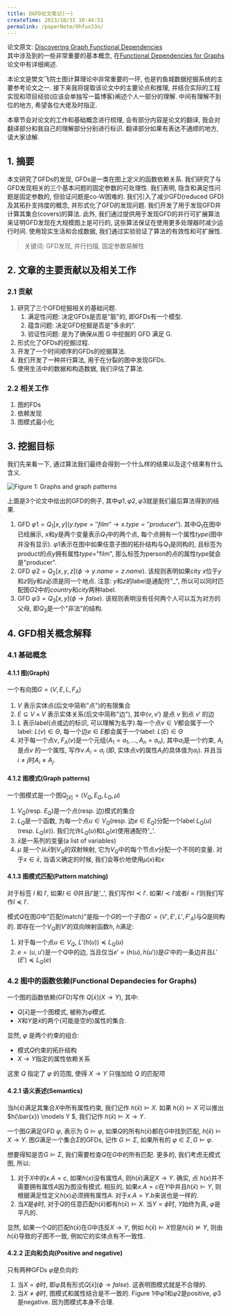 ```yaml
---
title: DGFD论文笔记(一)
createTime: 2023/10/31 10:44:51
permalink: /paperNote/9hfux33n/
---
```


论文原文: [Discovering Graph Functional Dependencies](https://dl.acm.org/doi/10.1145/3397198)  
其中涉及到的一些非常重要的基本概念, 在[Functional Dependencies for Graphs](https://homepages.inf.ed.ac.uk/wenfei/papers/sigmod16-GFD.pdf)论文中有详细阐述.

本论文是樊文飞院士图计算理论中非常重要的一环, 也是钓鱼城数据挖掘系统的主要参考论文之一. 接下来我将提取该论文中的主要论点和推理, 并结合实际的工程实现和项目经验(应该会单独写一篇博客)阐述个人一部分的理解. 中间有理解不到位的地方, 希望各位大佬及时指正.

<!-- more -->
本章节会对论文的工作和基础概念进行梳理, 会有部分内容是论文的翻译, 我会对翻译部分和我自己的理解部分分别进行标识. 翻译部分如果有表达不通顺的地方, 请大家谅解.

## 1. 摘要 <Badge text="翻译" type="warning" vertical="middle"/>

本文研究了GFDs的发现, GFDs是一类在图上定义的函数依赖关系. 我们研究了与GFD发现相关的三个基本问题的固定参数的可处理性. 我们表明, 隐含和满足性问题是固定参数的, 但验证问题是co-W困难的. 我们引入了减少GFD(reduced GFD)及其拓扑支持度的概念, 并形式化了GFD的发现问题. 我们开发了用于发现GFD并计算其集合(covers)的算法. 此外, 我们通过提供用于发现GFD的并行可扩展算法来证明GFD发现在大规模图上是可行的, 这些算法保证在使用更多处理器时减少运行时间. 使用现实生活和合成数据, 我们通过实验验证了算法的有效性和可扩展性. 

> 关键词: GFD发现, 并行扫描, 固定参数易解性

## 2. 文章的主要贡献以及相关工作

### 2.1 贡献

1. 研究了三个GFD挖掘相关的基础问题. 
    1. 满足性问题: 决定GFDs是否是"脏"的, 即GFDs有一个模型.
    2. 蕴含问题: 决定GFD挖掘是否是"多余的".
    3. 验证性问题: 是为了确保从图 G 中挖掘的 GFD 满足 G.
2. 形式化了GFDs的挖掘过程.
3. 开发了一个时间顺序的GFDs的挖掘算法.
4. 我们开发了一种并行算法, 用于在分裂的图中发现GFDs.
5. 使用生活中的数据和构造数据, 我们评估了算法.

### 2.2 相关工作

1. 图的FDs
2. 依赖发现
3. 图模式最小化

## 3. 挖掘目标

我们先来看一下, 通过算法我们最终会得到一个什么样的结果以及这个结果有什么含义. 

![Figure 1: Graphs and graph patterns](/illustration/graph-patterns.png)


上面是3个论文中给出的GFD的例子, 其中$\varphi1, \varphi2, \varphi3$就是我们最后算法得到的结果.

1. GFD $\varphi1=Q_1[x,y](y.type=''film'' \rightarrow x.type=''producer'')$. 其中$Q_1$在图中已经展示, $x$和$y$是两个变量表示$Q_1$中的两个点, 每个点拥有一个属性$type$(图中并没有显示). $\varphi1$表示在图中如果任意子图的拓扑结构与$Q_1$是同构的, 且标签为product的点$y$拥有属性$type$="film", 那么标签为person的点的属性$type$就会是"producer".
2. GFD $\varphi2=Q_2[x,y,z](\phi \rightarrow y.name=z.name)$. 该规则表明如果city $x$位于$y$和$z$则$y$和$z$必须是同一个地点. 注意: $y$和$z$的label是通配符"_", 所以可以同时匹配图$G2$中的$country$和$city$两种label.
3. GFD $\varphi3=Q_3[x,y](\phi \rightarrow false)$. 该规则表明没有任何两个人可以互为对方的父母, 即$Q_3$是一个"非法"的结构.

## 4. GFD相关概念解释

### 4.1 基础概念

#### 4.1.1 图(Graph)

一个有向图$G=(V, E, L, F_A)$

1. $V$ 表示实体点(后文中简称"点")的有限集合
2. $E\subseteq V\times V$ 表示实体关系(后文中简称"边"), 其中$(v, v')$ 是点 $v$ 到点 $v'$ 的边
3. $L$ 表示label(点或边的标识, 可以理解为名字).每一个点$v\in V$都会属于一个label: $L(v)\in \Theta$, 每一个边$e \in E$都会属于一个label: $L(E)\in \Theta$
4. 对于每一个点$v$, $F_A(v)$是一个元组$(A_1=a_1,...,A_n=a_n)$, 其中$a_i$是一个约束, $A_i$是点$v$ 的一个属性, 写作$v.A_i=a_i$ (即, 实体点$v$的属性$A_i$的具体值为$a_i$). 并且当$i \neq j$时$A_i \neq A_j$.

#### 4.1.2 图模式(Graph patterns)

一个图模式是一个图$Q_{[\bar{x}]} = (V_Q, E_Q, L_Q, \mu)$

1. $V_Q$(resp. $E_Q$)是一个点(resp. 边)模式的集合
2. $L_Q$是一个函数, 为每一个点$u\in V_Q$(resp. 边$e \in E_Q$)分配一个label $L_Q(u)$(resp. $L_Q(e)$). 我们允许$L_Q(u)$和$L_Q(e)$使用通配符'_'.
3. $\bar{x}$是一系列的变量(a list of variables)
4. $\mu$ 是一个从$\bar{x}$到$V_Q$的双射映射, 它为$V_Q$中的每个节点$v$分配一个不同的变量. 对于$x \in \bar{x}$, 当语义确定的时候, 我们会等价地使用$\mu(x)$和$x$

#### 4.1.3 图模式匹配(Pattern matching)

对于标签 $l$ 和 $l'$, 如果$l \in \Theta$并且$l'$是'_', 我们写作$l \prec l'$. 如果$l \prec l'$或者$l=l'$则我们写作$l\preceq l'$.

模式$Q$在图$G$中"匹配(match)"是指一个$G$的一个子图$G'=(V', E', L', F'_A)$与$Q$是同构的. 即存在一个$V_Q$到$V'$的双向映射函数$h$, $h$满足:

1. 对于每一个点$u \in V_Q$, $L'(h(u)) \preceq L_Q(u)$
2. $e=(u, u')$是一个$Q$中的边, 当且仅当$e'=(h(u), h(u'))$是$G'$中的一条边并且$L'(E') \preceq L_Q(e)$



### 4.2 图中的函数依赖(Functional Depandecies for Graphs)

一个图的函数依赖(GFD)写作 $Q[\bar{x}](X \rightarrow Y)$, 其中:

- $Q[\bar{x}]$是一个图模式, 被称为$\varphi$模式.
- $X$和$Y$是$\bar{x}$的两个(可能是空的)属性的集合.

显然, $\varphi$ 是两个约束的组合:

- 模式$Q$约束的拓扑结构
- $X \rightarrow Y$指定的属性依赖关系

这里 $Q$ 指定了 $\varphi$ 的范围, 使得 $X \rightarrow Y$ 只强加给 $Q$ 的匹配项

#### 4.2.1 语义表述(Semantics)

当$h(\bar{x})$满足其集合$X$中所有属性约束, 我们记作 $h(\bar{x}) \models X$. 如果 $h(\bar{x})\models X$ 可以推出 $h(\bar{x}) \models Y $, 我们记作 $h(\bar{x})\models X \rightarrow Y$.

一个图$G$满足GFD $\varphi$, 表示为 $G \models \varphi$, 如果$Q$的所有$h(\bar{x})$都在$G$中找到匹配, $h(\bar{x}) \models X \rightarrow Y$. 图$G$满足一个集合$\Sigma$的GFDs, 记作 $G \models \Sigma$, 如果所有的 $\varphi \in \Sigma, G \models \varphi$.

想要得知是否$G \models \Sigma$, 我们需要检查$Q$在$G$中的所有匹配. 更多的, 我们考虑无模式图, 所以:

1. 对于$X$中的$x.A = c$, 如果$h(x)$没有属性$A$, 则$h(\bar{x})$满足$X \rightarrow Y$. 确实, 点 $h(x)$并不需要拥有属性$A$因为图没有模式. 相反的, 如果$x.A=c$在$Y$中并且$h(\bar{x}) \models Y$, 则根据满足性定义$h(x)$必须拥有属性$A$. 对于$x.A=Y.b$来说也是一样的.
2. 当$X$是$\phi$时,  对于$Q$的任意匹配$h(\bar{x})$都有$h(\bar{x}) \models X$. 当$Y=\phi$时, $Y$始终为真, $\varphi$是平凡的.

显然, 如果一个$Q$的匹配$h(\bar{x})$在$G$中违反$X \rightarrow Y$, 例如 $h(\bar{x}) \models X$但是$h(\bar{x}) \not\models Y$, 则由$h(\bar{x})$导致的子图不一致, 例如它的实体点有不一致性.

#### 4.2.2 正向和负向(Positive and negative)

只有两种GFDs $\varphi$是负向的:

1. 当$X=\phi$时, 即$\varphi$具有形式$Q[\bar{x}](\phi \rightarrow false)$. 这表明图模式就是不合理的. 
2. 当$X \not = \phi$时, 图模式和属性结合是不一致的.
Figure 1中$\varphi1$和$\varphi2$是positive, $\varphi3$是negative. 因为图模式本身不合理.
